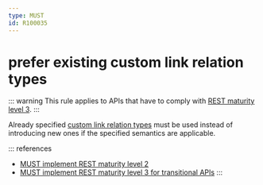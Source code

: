 ```yaml
---
type: MUST
id: R100035
---
```


# prefer existing custom link relation types

::: warning
This rule applies to APIs that have to comply with [REST maturity level 3](@guidelines/R000033).
:::

Already specified [custom link relation types](@guidelines/R100037) must be used instead of introducing new ones if the specified semantics are applicable.

::: references

- [MUST implement REST maturity level 2](@guidelines/R000032)
- [MUST implement REST maturity level 3 for transitional APIs](@guidelines/R000033)
  :::
